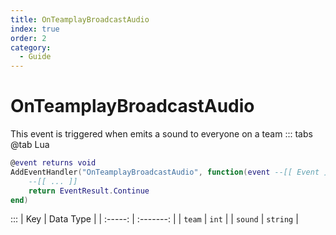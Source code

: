 ```yaml
---
title: OnTeamplayBroadcastAudio
index: true
order: 2
category:
  - Guide
---
```


# OnTeamplayBroadcastAudio
This event is triggered when emits a sound to everyone on a team
::: tabs
@tab Lua
```lua
@event returns void
AddEventHandler("OnTeamplayBroadcastAudio", function(event --[[ Event ]])
    --[[ ... ]]
    return EventResult.Continue
end)
```

:::
|   Key   | Data Type |
| :-----: | :-------: |
|  `team` |   `int`   |
| `sound` |  `string` |